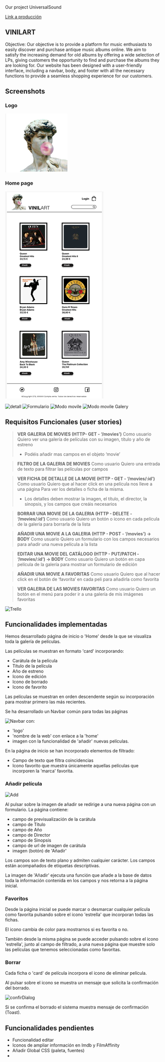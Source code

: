 Our project UniversalSound

<!--
### `npm start`

### `npm test`

### `npm run build`

Builds the app for production to the `build` folder.\
It correctly bundles React in production mode and optimizes the build for the best performance.

The build is minified and the filenames include the hashes.\
Your app is ready to be deployed!

See the section about [deployment](https://facebook.github.io/create-react-app/docs/deployment) for more information.

### `npm run eject`

**Note: this is a one-way operation. Once you `eject`, you can't go back!**

If you aren't satisfied with the build tool and configuration choices, you can `eject` at any time. This command will remove the single build dependency from your project.

Instead, it will copy all the configuration files and the transitive dependencies (webpack, Babel, ESLint, etc) right into your project so you have full control over them. All of the commands except `eject` will still work, but they will point to the copied scripts so you can tweak them. At this point you're on your own.

You don't have to ever use `eject`. The curated feature set is suitable for small and middle deployments, and you shouldn't feel obligated to use this feature. However we understand that this tool wouldn't be useful if you couldn't customize it when you are ready for it.

## Learn More

You can learn more in the [Create React App documentation](https://facebook.github.io/create-react-app/docs/getting-started).

To learn React, check out the [React documentation](https://reactjs.org/).

### Code Splitting

This section has moved here: [https://facebook.github.io/create-react-app/docs/code-splitting](https://facebook.github.io/create-react-app/docs/code-splitting)

### Analyzing the Bundle Size

This section has moved here: [https://facebook.github.io/create-react-app/docs/analyzing-the-bundle-size](https://facebook.github.io/create-react-app/docs/analyzing-the-bundle-size)

### Making a Progressive Web App

This section has moved here: [https://facebook.github.io/create-react-app/docs/making-a-progressive-web-app](https://facebook.github.io/create-react-app/docs/making-a-progressive-web-app)

### Advanced Configuration

This section has moved here: [https://facebook.github.io/create-react-app/docs/advanced-configuration](https://facebook.github.io/create-react-app/docs/advanced-configuration)

### Deployment

This section has moved here: [https://facebook.github.io/create-react-app/docs/deployment](https://facebook.github.io/create-react-app/docs/deployment)

### `npm run build` fails to minify

This section has moved here: [https://facebook.github.io/create-react-app/docs/troubleshooting#npm-run-build-fails-to-minify](https://facebook.github.io/create-react-app/docs/troubleshooting#npm-run-build-fails-to-minify)
 -->

[Link a producción](https://movie-gallery-rho.vercel.app/)

## VINILART

Objective:
Our objective is to provide a platform for music enthusiasts to easily discover and purchase antique music albums online. We aim to satisfy the increasing demand for old albums by offering a wide selection of LPs, giving customers the opportunity to find and purchase the albums they are looking for. Our website has been designed with a user-friendly interface, including a navbar, body, and footer with all the necessary functions to provide a seamless shopping experience for our customers.

## Screenshots

### Logo

![galery](./src/Reaadme_Imag/LogoVinilArt.png)

### Home page

![galery](./src/Reaadme_Imag/homepageVinilArt.png)

![detall](./imgReadme/detall.png)
![Formulario](./imgReadme/Formulario.png)
![Modo movile](./imgReadme/modo%20movile%20galery.png)
![Modo movile Galery](./imgReadme/galery%20movile.png)

## Requisitos Funcionales (user stories)

> **VER** **GALERIA DE MOVIES (HTTP- GET - ‘/movies’)**
> Como usuario
> Quiero ver una galería de películas con su imagen, título y año de estreno
>
> - Podéis añadir mas campos en el objeto ‘movie’

> **FILTRO DE LA GALERIA DE MOVIES**
> Como usuario
> Quiero una entrada de texto
> para filtrar las películas por campos

> **VER FICHA DE DETALLE DE LA MOVIE (HTTP - GET - ‘/movies/:id’)**
> Como usuario
> Quiero que al hacer click en una película nos lleve a una página
> Para ver los detalles o ficha de la misma.
>
> - Los detalles deben mostrar la imagen, el título, el director, la sinopsis, y los campos que creáis necesarios

> **BORRAR UNA MOVIE DE LA GALERIA (HTTP - DELETE - ‘/movies/:id’)**
> Como usuario
> Quiero un botón o icono en cada película de la galería
> para borrarla de la lista

> **AÑADIR UNA MOVIE A LA GALERIA (HTTP - POST - ‘/movies’) → BODY**
> Como usuario
> Quiero un formulario con los campos necesarios
> para añadir una nueva película a la lista

> **EDITAR UNA MOVIE DEL CATÁLOGO (HTTP - PUT/PATCH - ‘/movies/:id’) → BODY**
> Como usuario
> Quiero un botón en capa película de la galería
> para mostrar un formulario de edición

> **AÑADIR UNA MOVIE A FAVORITAS**
> Como usuario
> Quiero que al hacer click en el botón de ‘favorita’ en cada peli
> para añadirla como favorita

> **VER GALERIA DE LAS MOVIES FAVORITAS**
> Como usuario
> Quiero un botón en el menú
> para poder ir a una galería de mis imágenes favoritas

![Trello](./imgReadme/trello-sprintfinal.jpg)

## Funcionalidades implementadas

Hemos desarrollado página de inicio o 'Home' desde la que se visualiza toda la galería de películas.

Las películas se muestran en formato 'card' incorporando:

- Carátula de la película
- Título de la película
- Año de estreno
- Icono de edición
- Icono de borrado
- Icono de favorito

Las películas se muestran en orden descendente según su incorporación para mostrar primero las más recientes.

Se ha desarrollado un Navbar común para todas las páginas

![Navbar](./imgReadme/Navbar.png)
con:

- 'logo'
- 'nombre de la web' con enlace a la 'home'
- imagen con la funcionalidad de 'añadir' nuevas películas.

En la página de inicio se han incorporado elementos de filtrado:

- Campo de texto que filtra coincidencias
- Icono favorito que muestra únicamente aquellas películas que incorporen la 'marca' favorita.

### Añadir película

![Add](./imgReadme/Add_Icon.png)

Al pulsar sobre la imagen de añadir se redirige a una nueva página con un formulario.
La página contiene:

- campo de previsualización de la carátula
- campo de Título
- campo de Año
- campo de Director
- campo de Sinopsis
- campo de url de imagen de carátula
- imagen (botón) de 'Añadir'

Los campos son de texto plano y admiten cualquier carácter.
Los campos están acompañados de etiquetas descriptivas.

La imagen de 'Añadir' ejecuta una función que añade a la base de datos toda la información contenida en los campos y nos retorna a la página inicial.

### Favoritos

Desde la página inicial se puede marcar o desmarcar cualquier película como favorita pulsando sobre el icono 'estrella' que incorporan todas las fichas.

El icono cambia de color para mostrarnos si es favorita o no.

También desde la misma página se puede acceder pulsando sobre el icono 'estrella', junto al campo de filtrado, a una nueva página que muestre solo las películas que tenemos seleccionadas como favoritas.

### Borrar

Cada ficha o 'card' de película incorpora el icono de eliminar película.

Al pulsar sobre el icono se muestra un mensaje que solicita la confirmación del borrado.

![confirDialog](./imgReadme/confirDialog.png)

Si se confirma el borrado el sistema muestra mensaje de confirmación (Toast).

## Funcionalidades pendientes

- Funcionalidad editar
- Iconos de ampliar información en Imdb y FilmAffinity
- Añadir Global CSS (paleta, fuentes)
-
